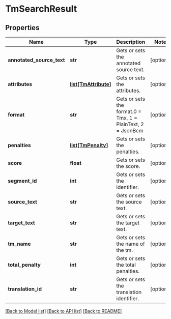 # TmSearchResult

## Properties
Name | Type | Description | Notes
------------ | ------------- | ------------- | -------------
**annotated_source_text** | **str** | Gets or sets the annotated source text. | [optional] 
**attributes** | [**list[TmAttribute]**](TmAttribute.md) | Gets or sets the attributes. | [optional] 
**format** | **str** | Gets or sets the format.0 &#x3D; Tmx, 1 &#x3D; PlainText, 2 &#x3D; JsonBcm | [optional] 
**penalties** | [**list[TmPenalty]**](TmPenalty.md) | Gets or sets the penalties. | [optional] 
**score** | **float** | Gets or sets the score. | [optional] 
**segment_id** | **int** | Gets or sets the identifier. | [optional] 
**source_text** | **str** | Gets or sets the source text. | [optional] 
**target_text** | **str** | Gets or sets the target text. | [optional] 
**tm_name** | **str** | Gets or sets the name of the tm. | [optional] 
**total_penalty** | **int** | Gets or sets the total penalties. | [optional] 
**translation_id** | **str** | Gets or sets the translation identifier. | [optional] 

[[Back to Model list]](../README.md#documentation-for-models) [[Back to API list]](../README.md#documentation-for-api-endpoints) [[Back to README]](../README.md)

